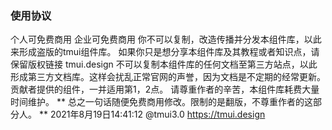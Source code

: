 ### 使用协议

个人可免费商用
企业可免费商用
你不可以复制，改造传播并分发本组件库，以此来形成盗版的tmui组件库。
如果你只是想分享本组件库及其教程或者知识点，请保留版权链接 tmui.design
不可以复制本组件库的任何文档至第三方站点，以此形成第三方文档库。这样会扰乱正常官网的声誉，因为文档是不定期的经常更新。
贡献者提供的组件，一并适用第1，2点。
请尊重作者的辛苦，本组件库耗费大量时间维护。 
** 总之一句话随便免费商用修改。限制的是翻版，不尊重作者的这部分人。 **
2021年8月19日14:41:12 @tmui3.0 https://tmui.design